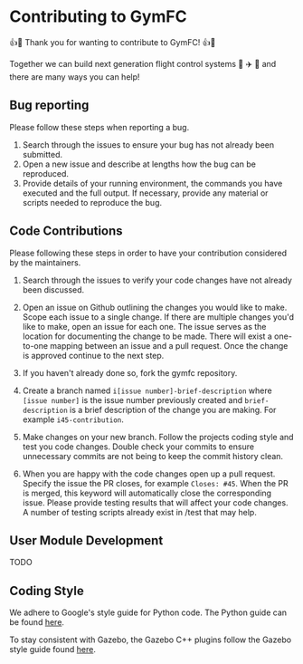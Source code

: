 # Contributing to GymFC

:+1::tada: Thank you for wanting to contribute to GymFC! :+1::tada: 

Together we can build next
generation flight control systems :rocket: :airplane: :helicopter: and there are many ways you can help! 

## Bug reporting
Please follow these steps when reporting a bug.

1) Search through the issues to ensure your bug has not already been submitted. 
2) Open a new issue and describe at lengths how the bug can be reproduced.
3) Provide details of your running environment, the commands you have executed
and the full output. If necessary, provide any material or scripts needed to
reproduce the bug. 

## Code Contributions
Please following these steps in order to have your contribution considered by
the maintainers.

1) Search through the issues to verify your code changes have not already been
discussed. 
2) Open an issue on Github outlining the changes you would like to make. Scope
each issue to a single change. If there are multiple changes you'd like to
make, open an issue for each one. The issue serves as the location for
documenting the change to be made. There will exist a one-to-one mapping between
an issue and a pull request. Once the change is approved continue to the
next step.
2) If you haven't already done so, fork the gymfc repository.
2) Create a branch named `i[issue number]-brief-description` where `[issue
number]` is the issue number previously created and `brief-description` is a
brief description of the change you are making. For example `i45-contribution`.

3) Make changes on your new branch. Follow the projects coding style and
 test you code changes. Double check your commits to ensure
unnecessary commits are not being to keep the commit history clean. 

4) When you are happy with the code changes open up a pull request. Specify the
issue the PR closes, for example `Closes: #45`. When the PR is merged, this keyword will automatically close the corresponding issue. 
Please provide testing results that will affect your code changes. A number of
testing scripts already exist in /test that may help. 

## User Module Development

TODO 

## Coding Style

We adhere to Google's style guide for Python code.
The Python guide can be found
[here](http://google.github.io/styleguide/pyguide.html). 

To stay consistent with Gazebo, the Gazebo C++ plugins follow the Gazebo style guide found
[here](http://gazebosim.org/tutorials?tut=contrib_code&cat=development).

